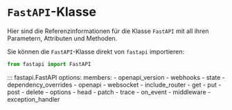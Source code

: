 # `FastAPI`-Klasse

Hier sind die Referenzinformationen für die Klasse `FastAPI` mit all ihren Parametern, Attributen und Methoden.

Sie können die `FastAPI`-Klasse direkt von `fastapi` importieren:

```python
from fastapi import FastAPI
```

::: fastapi.FastAPI
    options:
        members:
            - openapi_version
            - webhooks
            - state
            - dependency_overrides
            - openapi
            - websocket
            - include_router
            - get
            - put
            - post
            - delete
            - options
            - head
            - patch
            - trace
            - on_event
            - middleware
            - exception_handler
